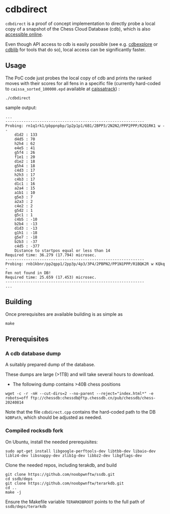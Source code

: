 # cdbdirect

`cdbdirect` is a proof of concept implementation to directly probe a local copy of a snapshot of the Chess Cloud Database (cdb),
which is also [accessible online](https://www.chessdb.cn/queryc_en/).

Even though API access to cdb is easily possible (see e.g. [cdbexplore](https://github.com/vondele/cdbexplore/) or [cdblib](https://github.com/robertnurnberg/cdblib/) for tools that do so), local access can be significantly faster.

## Usage

The PoC code just probes the local copy of cdb and prints the ranked moves with their scores for all fens
in a specific file (currently hard-coded to `caissa_sorted_100000.epd` available at [caissatrack](https://github.com/robertnurnberg/caissatrack)) :

```
./cdbdirect
```

sample output:

```
...
-------------------------------------------------------------
Probing: rn1q1rk1/pbppnpbp/1p2p1p1/6B1/2BPP3/2N2N2/PPP2PPP/R2Q1RK1 w - -
    d1d2 : 133
    d4d5 : 70
    h2h4 : 62
    e4e5 : 41
    g5f4 : 26
    f1e1 : 20
    d1e2 : 18
    g5h4 : 18
    c4d3 : 17
    h2h3 : 17
    c4b3 : 17
    d1c1 : 16
    a2a4 : 15
    a1b1 : 10
    g5e3 : 7
    a2a3 : 2
    c4e2 : 2
    g5d2 : 1
    g5c1 : 1
    c4b5 : -10
    b2b4 : -13
    d1d3 : -13
    g1h1 : -18
    g5e7 : -18
    b2b3 : -37
    c4d5 : -377
    Distance to startpos equal or less than 14
Required time: 36.279 (17.794) microsec.
-------------------------------------------------------------
Probing: rnb1kbnr/pp2qpp1/2pp3p/4p3/3P4/2PBPN2/PP1N1PPP/R1BQK2R w KQkq -
Fen not found in DB!
Required time: 25.659 (17.453) microsec.
-------------------------------------------------------------
...
```

## Building

Once prerequisites are available building is as simple as

```
make 
```

## Prerequisites

### A cdb database dump

A suitably prepared dump of the database. 

These dumps are large (>1TB) and will take several hours to download.

* The following dump contains >40B chess positions
```
wget -c -r -nH --cut-dirs=2 --no-parent --reject="index.html*" -e robots=off ftp://chessdb:chessdb@ftp.chessdb.cn/pub/chessdb/chess-20240814
```

Note that the file `cdbdirect.cpp` contains the hard-coded path to the DB `kDBPath`, which should be adjusted as needed.

### Compiled rocksdb fork

On Ubuntu, install the needed prerequisites:

```
sudo apt-get install libgoogle-perftools-dev libtbb-dev libaio-dev liblz4-dev libsnappy-dev zlib1g-dev libbz2-dev libgflags-dev
```

Clone the needed repos, including terakdb, and build

```
git clone https://github.com/noobpwnftw/ssdb.git
cd ssdb/deps
git clone https://github.com/noobpwnftw/terarkdb.git
cd ..
make -j
```

Ensure the Makefile variable `TERARKDBROOT` points to the full path of `ssdb/deps/terarkdb`


